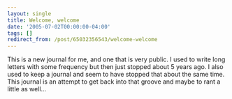 ```yaml
---
layout: single
title: Welcome, welcome
date: '2005-07-02T00:00:00-04:00'
tags: []
redirect_from: /post/65032356543/welcome-welcome
---
```

<p>This is a new journal for me, and one that is very public. I used to write long letters with some frequency but then just stopped about 5 years ago. I also used to keep a journal and seem to have stopped that about the same time. This journal is an attempt to get back into that groove and maybe to rant a little as well&hellip;</p>

